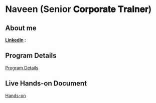 # Naveen (Senior 𝐂𝐨𝐫𝐩𝐨𝐫𝐚𝐭𝐞 𝐓𝐫𝐚𝐢𝐧𝐞𝐫)


## About me 

**[LinkedIn](https://linkedin.com/in/naveen-pn) :**

## Program Details

[Program Details](https://docs.google.com/document/d/18xxpnWlV6jQYJP7-1oRjyHG78DnC7P4_8aI0L2X_BvI/edit?usp=sharing)

## Live Hands-on Document

[Hands-on](https://docs.google.com/document/d/13F5C7eFvOawwstvYhqHbBKIerUA899YZ2Q9STt0aI5c/edit?usp=sharing)
